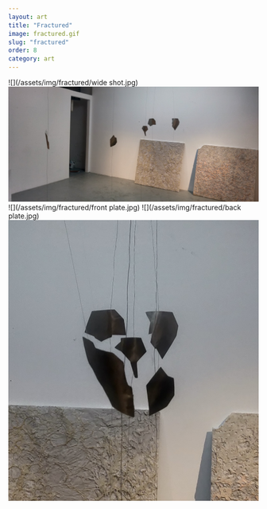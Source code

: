 ```yaml
---
layout: art
title: "Fractured"
image: fractured.gif
slug: "fractured"
order: 8
category: art
---
```


![](/assets/img/fractured/wide shot.jpg)
![](/assets/img/fractured/side.jpg)
![](/assets/img/fractured/front plate.jpg)
![](/assets/img/fractured/back plate.jpg)
![](/assets/img/fractured/front.jpg)
